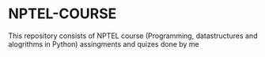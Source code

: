 # NPTEL-COURSE
This repository consists of NPTEL course (Programming, datastructures and alogrithms in Python) assingments and quizes done by me

